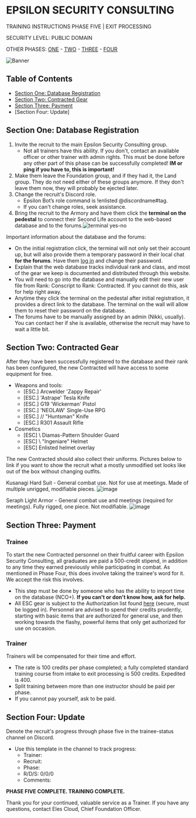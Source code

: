 # EPSILON SECURITY CONSULTING

TRAINING INSTRUCTIONS
PHASE FIVE | EXIT PROCESSING

SECURITY LEVEL: PUBLIC DOMAIN

OTHER PHASES: [ONE](https://github.com/ElesCloud/ESCDocuments/blob/main/Training_PhaseOne.md) - [TWO](https://github.com/ElesCloud/ESCDocuments/blob/main/Training_PhaseTwo.md) - [THREE](https://github.com/ElesCloud/ESCDocuments/edit/main/Training_PhaseThree.md) - [FOUR](https://github.com/ElesCloud/ESCDocuments/edit/main/Training_PhaseFour.md)

![Banner](https://github.com/ElesCloud/ESCHandbook/blob/main/TYYGtcn.jpg)

## Table of Contents
  - [Section One: Database Registration](#section-one-database-registration)
  - [Section Two: Contracted Gear](#section-two-contracted-gear)
  - [Section Three: Payment](#section-three-payment)
  - [Section Four: Update]


## Section One: Database Registration
1. Invite the recruit to the main Epsilon Security Consulting group.
   - Not all trainers have this ability. If you don't, contact an available officer or other trainer with admin rights. This must be done before any other part of this phase can be successfully completed! **IM or ping if you have to, this is important!**
2. Make them leave the Foundation group, and if they had it, the Land group. They do not need either of these groups anymore. If they don't leave them now, they will probably be ejected later.
3. Change the recruit's Discord role.
   - Epsilon Bot’s role command is !enlisted @discordname#tag.
   - If you can't change roles, seek assistance.
4. Bring the recruit to the Armory and have them click the **terminal on the pedestal** to connect their Second Life account to the web-based database and to the forums.![terminal yes-no](https://user-images.githubusercontent.com/71983240/148656441-adaa8a04-beb3-4b41-b6d1-9203a1fdbfb6.png)


Important information about the database and the forums:
- On the initial registration click, the terminal will not only set their account up, but will also provide them a temporary password in their local chat **for the forums**. Have them [log in](https://epsilonsecurityconsulting.net/index.php) and change their password.
- Explain that the web database tracks individual rank and class, and most of the gear we keep is documented and distributed through this website.
- You will need to go into the database and manually edit their new user file from Rank: Conscript to Rank: Contracted. If you cannot do this, ask for help right away.
- Anytime they click the terminal on the pedestal after initial registration, it provides a direct link to the database. The terminal on the wall will allow them to reset their password on the database.
- The forums have to be manually assigned by an admin (Nikki, usually). You can contact her if she is available, otherwise the recruit may have to wait a little bit.


## Section Two: Contracted Gear

After they have been successfully registered to the database and their rank has been configured, the new Contracted will have access to some equipment for free.
- Weapons and tools:
  - [ESC.] Arcwelder 'Zappy Repair'
  - [ESC.] 'Astrape' Tesla Knife
  - [ESC.] G19 'Wickerman' Pistol
  - [ESC.] 'NEOLAW' Single-Use RPG
  - [ESC.] // "Huntsman" Knife
  - [ESC.] R301 Assault Rifle 
- Cosmetics
  - [ESC] \\ Diamas-Pattern Shoulder Guard
  - [ESC] \\ "Ingeniare" Helmet
  - [ESC] Enlisted helmet overlay

The new Contracted should also collect their uniforms. Pictures below to link if you want to show the recruit what a mostly unmodified set looks like out of the box without changing outfits.

Kusanagi Hard Suit - General combat use. Not for use at meetings. Made of multiple unrigged, modifiable pieces.
![image](https://user-images.githubusercontent.com/71983240/148656770-0f66a1ef-b922-4e4e-84ed-e0ee4ac30f5d.png)

Seraph Light Armor - General combat use and meetings (required for meetings). Fully rigged, one piece. Not modifiable.
![image](https://user-images.githubusercontent.com/71983240/148656913-7824c117-e7d3-45ec-bcc2-39f155b2f3ec.png)


## Section Three: Payment

### Trainee
To start the new Contracted personnel on their fruitful career with Epsilon Security Consulting, all graduates are paid a 500-credit stipend, in addition to any time they earned previously while participating in combat. As mentioned in Phase Four, this does involve taking the trainee's word for it. We accept the risk this involves.
- This step must be done by someone who has the ability to import time on the database (NCO+). **If you can't or don't know how, ask for help.**
- All ESC gear is subject to the Authorization list found [here](https://epsilonsecurityconsulting.net/viewforum.php?f=10) (secure, must be logged in). Personnel are advised to spend their credits prudently, starting with basic items that are authorized for general use, and then working towards the flashy, powerful items that only get authorized for use on occasion.

### Trainer
Trainers will be compensated for their time and effort.
- The rate is 100 credits per phase completed; a fully completed standard training course from intake to exit processing is 500 credits. Expedited is 400.
- Split training between more than one instructor should be paid per phase.
- If you cannot pay yourself, ask to be paid.

## Section Four: Update
Denote the recruit's progress through phase five in the trainee-status channel on Discord.
   - Use this template in the channel to track progress:
     - Trainer:
     - Recruit:
     - Phase:
     - R/D/S: 0/0/0
     - Comments:

**PHASE FIVE COMPLETE. TRAINING COMPLETE.** 

Thank you for your continued, valuable service as a Trainer. If you have any questions, contact Eles Cloud, Chief Foundation Officer.
